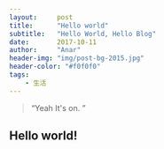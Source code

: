 ```yaml
---
layout:     post
title:      "Hello world"
subtitle:   "Hello World, Hello Blog"
date:       2017-10-11
author:     "Anar"
header-img: "img/post-bg-2015.jpg"
header-color: "#f0f0f0"
tags:
    - 生活
---
```


> “Yeah It's on. ”


## Hello world!
